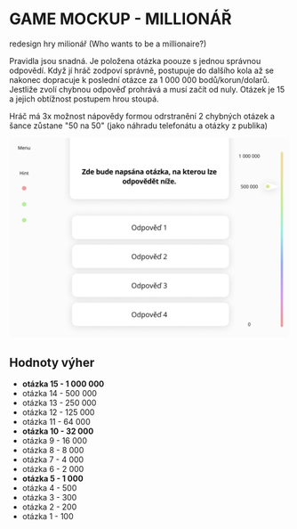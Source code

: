 # GAME MOCKUP - MILLIONÁŘ

redesign hry milionář (Who wants to be a millionaire?)

Pravidla jsou snadná. Je položena otázka poouze s jednou správnou odpovědí. Když jí hráč zodpoví správně, postupuje do dalšího kola až se nakonec dopracuje k poslední otázce za 1 000 000 bodů/korun/dolarů. Jestliže zvolí chybnou odpověď prohrává a musí začít od nuly. Otázek je 15 a jejich obtížnost postupem hrou stoupá.

Hráč má 3x možnost nápovědy formou odrstranění 2 chybných otázek a šance zůstane "50 na 50" 
(jako náhradu telefonátu a otázky z publika)
 
 
 
![](Desktop-mockup.jpg)


## Hodnoty výher

* **otázka 15 - 1 000 000**
* otázka 14 -   500 000
* otázka 13 -   250 000
* otázka 12 -   125 000
* otázka 11 -    64 000
* **otázka 10 -    32 000**
*  otázka 9 -    16 000
*  otázka 8 -     8 000
*  otázka 7 -     4 000
*  otázka 6 -     2 000
* **otázka 5 -     1 000**
*  otázka 4 -       500
*  otázka 3 -       300
*  otázka 2 -       200
*  otázka 1 -       100